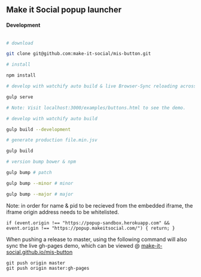 ## Make it Social popup launcher


#### Development

```BASH 

# download 

git clone git@github.com:make-it-social/mis-button.git

# install 

npm install

# develop with watchify auto build & live Browser-Sync reloading across local network

gulp serve 

# Note: Visit localhost:3000/examples/buttons.html to see the demo.

# develop with watchify auto build

gulp build --development

# generate production file.min.jsv

gulp build

# version bump bower & npm

gulp bump # patch

gulp bump --minor # minor

gulp bump --major # major


```
Note: in order for name & pid to be recieved from the embedded iframe, the iframe origin address needs to be whitelisted.
```
if (event.origin !== "https://popup-sandbox.herokuapp.com" && event.origin !== "https://popup.makeitsocial.com/") { return; }
```

When pushing a release to master, using the following command will also sync the live gh-pages demo, which can be viewed @ [make-it-social.github.io/mis-button](http://make-it-social.github.io/mis-button)

```
git push origin master
git push origin master:gh-pages
```